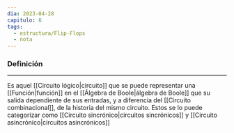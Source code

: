 ```yaml
---
dia: 2023-04-28
capitulo: 6
tags:
  - estructura/Flip-Flops
  - nota
---
```

### Definición
---
Es aquel [[Circuito lógico|circuito]] que se puede representar una [[Función|función]] en el [[Álgebra de Boole|álgebra de Boole]] que su salida dependiente de sus entradas, y a diferencia del [[Circuito combinacional]], de la historia del mismo circuito.
Estos se lo puede categorizar como [[Circuito sincrónico|circuitos sincrónicos]] y [[Circuito asincrónico|circuitos asincrónicos]]